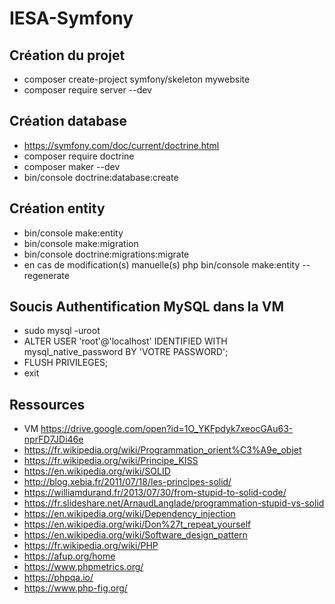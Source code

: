 # IESA-Symfony

## Création du projet

 - composer create-project symfony/skeleton mywebsite
 - composer require server --dev
 
## Création database
 - https://symfony.com/doc/current/doctrine.html
 - composer require doctrine
 - composer maker --dev
 - bin/console doctrine:database:create
 
## Création entity
 - bin/console make:entity
 - bin/console make:migration
 - bin/console doctrine:migrations:migrate
 - en cas de modification(s) manuelle(s) php bin/console make:entity --regenerate

## Soucis Authentification MySQL dans la VM

- sudo mysql -uroot
- ALTER USER 'root'@'localhost' IDENTIFIED WITH mysql_native_password BY 'VOTRE PASSWORD';
- FLUSH PRIVILEGES;
- exit

## Ressources

 - VM https://drive.google.com/open?id=1O_YKFpdyk7xeocGAu63-nprFD7JDi46e
 - https://fr.wikipedia.org/wiki/Programmation_orient%C3%A9e_objet
 - https://fr.wikipedia.org/wiki/Principe_KISS
 - https://en.wikipedia.org/wiki/SOLID
 - http://blog.xebia.fr/2011/07/18/les-principes-solid/
 - https://williamdurand.fr/2013/07/30/from-stupid-to-solid-code/
 - https://fr.slideshare.net/ArnaudLanglade/programmation-stupid-vs-solid
 - https://en.wikipedia.org/wiki/Dependency_injection
 - https://en.wikipedia.org/wiki/Don%27t_repeat_yourself
 - https://en.wikipedia.org/wiki/Software_design_pattern
 - https://fr.wikipedia.org/wiki/PHP
 - https://afup.org/home
 - https://www.phpmetrics.org/
 - https://phpqa.io/
 - https://www.php-fig.org/
 
 
